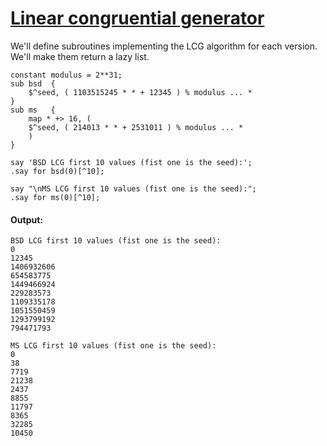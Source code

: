[1]: http://rosettacode.org/wiki/Linear_congruential_generator

# [Linear congruential generator][1]

We'll define subroutines implementing the LCG algorithm for each version. We'll make them return a lazy list.

```perl6
constant modulus = 2**31;
sub bsd  {
    $^seed, ( 1103515245 * * + 12345 ) % modulus ... *
}
sub ms   {
    map * +> 16, (
	$^seed, ( 214013 * * + 2531011 ) % modulus ... *
    )
}
 
say 'BSD LCG first 10 values (fist one is the seed):';
.say for bsd(0)[^10];
 
say "\nMS LCG first 10 values (fist one is the seed):";
.say for ms(0)[^10];
```

#### Output:
```
BSD LCG first 10 values (fist one is the seed):
0
12345
1406932606
654583775
1449466924
229283573
1109335178
1051550459
1293799192
794471793

MS LCG first 10 values (fist one is the seed):
0
38
7719
21238
2437
8855
11797
8365
32285
10450
```